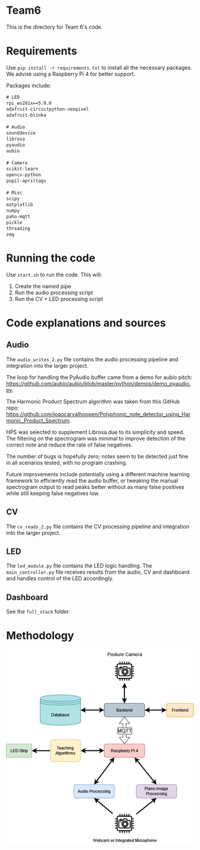 # Team6

This is the directory for Team 6's code.


# Requirements

Use `pip install -r requirements.txt` to install all the necessary packages.
We advise using a Raspberry Pi 4 for better support.

Packages include:
```
# LED
rpi_ws281x==5.0.0
adafruit-circuitpython-neopixel
adafruit-blinka

# Audio
sounddevice
librosa
pyaudio
aubio

# Camera
scikit-learn
opencv-python
pupil-apriltags

# Misc
scipy
matplotlib
numpy
paho-mqtt
pickle
threading
zmq
```

# Running the code
Use `start.sh` to run the code. This will:
1. Create the named pipe
2. Run the audio processing script
3. Run the CV + LED processing script

# Code explanations and sources
## Audio
The `audio_writes_2.py` file contains the audio processing pipeline and integration into the larger project. 

The loop for handling the PyAudio buffer came from a demo for aubio pitch: https://github.com/aubio/aubio/blob/master/python/demos/demo_pyaudio.py.

The Harmonic Product Spectrum algorithm was taken from this GitHub repo: https://github.com/joaocarvalhoopen/Polyphonic_note_detector_using_Harmonic_Product_Spectrum.

HPS was selected to supplement Librosa due to its simplicity and speed.
The filtering on the spectrogram was minimal to improve detection of the correct note and reduce the rate of false negatives.

The number of bugs is hopefully zero; notes seem to be detected just fine in all scenarios tested, with no program crashing.

Future improvements include potentially using a different machine learning framework to efficiently read the audio buffer, or tweaking the manual spectrogram output to read peaks better without as many false positives while still keeping false negatives low.

## CV
The `cv_reads_2.py` file contains the CV processing pipeline and integration into the larger project. 


## LED
The `led_module.py` file contains the LED logic handling.
The `main_controller.py` file receives results from the audio, CV and dashboard and handles control of the LED accordingly.


## Dashboard
See the `full_stack` folder.



# Methodology

![Workflow](/images/dashboard_flow.drawio.png)

